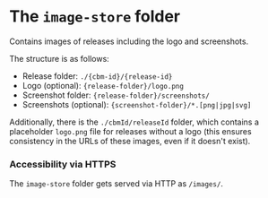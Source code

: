 # The `image-store` folder

Contains images of releases including the logo and screenshots.

The structure is as follows:

- Release folder: `./{cbm-id}/{release-id}`
- Logo (optional): `{release-folder}/logo.png`
- Screenshot folder: `{release-folder}/screenshots/`
- Screenshots (optional): `{screenshot-folder}/*.[png|jpg|svg]` 

Additionally, there is the `./cbmId/releaseId` folder, which contains a placeholder `logo.png` file for releases 
without a logo (this ensures consistency in the URLs of these images, even if it doesn't exist).

### Accessibility via HTTPS
The `image-store` folder gets served via HTTP as `/images/`.
